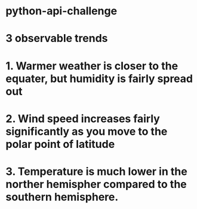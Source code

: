 # python-api-challenge
# 3 observable trends
# 1. Warmer weather is closer to the equater, but humidity is fairly spread out
# 2. Wind speed increases fairly significantly as you move to the polar point of latitude
# 3. Temperature is much lower in the norther hemispher compared to the southern hemisphere.
